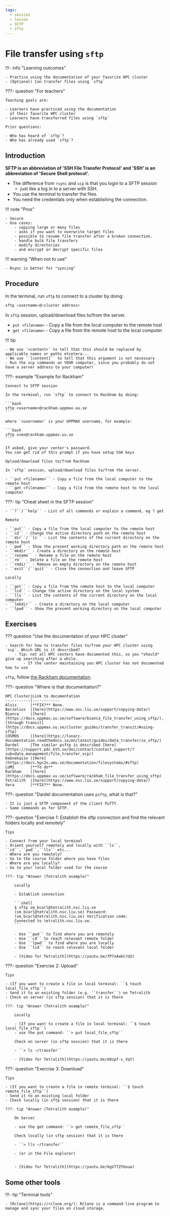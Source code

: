```yaml
---
tags:
  - session
  - lesson
  - SFTP
  - sftp
---
```


# File transfer using `sftp`

!!!- info "Learning outcomes"

    - Practice using the documentation of your favorite HPC cluster
    - (Optional) Can transfer files using `sftp`

???- question "For teachers"

    Teaching goals are:

    - Learners have practiced using the documentation
      of their favorite HPC cluster
    - Learners have transferred files using `sftp`

    Prior questions:

    - Who has heard of `sftp`?
    - Who has already used `sftp`?

## Introduction

**SFTP is an abbreviation of 'SSH File Transfer Protocol' and
 'SSH' is an abbreviation of 'Secure Shell protocol'.**

- The difference from ``rsync`` and ``scp`` is that you login to a SFTP session
    - just like a log in to a server with SSH.
- You use the terminal to transfer the files.
- You need the credentials only when establishing the connection.

!!! note "Pros"

    - Secure
    - Use cases:
        - copying large or many files
        - asks if you want to overwrite target files
        - possible to resume file transfer after a broken connection.
        - handle bulk file transfers
        - modify directories
        - and encrypt or decrypt specific files

!!! warning "When not to use"

    - Rsync is better for "syncing"


## Procedure

In the terminal, run `sftp` to connect to a cluster by doing:

```bash
sftp <username>@<cluster address>
```

In `sftp` session, upload/download files to/from the server.

- ``put <filename>`` - Copy a file from the local computer to the remote host
- ``get <filename>`` - Copy a file from the remote host to the local computer

!!! tip

    - We use `<content>` to tell that this should be replaced by applicable names or paths etcetera...
    - We use ``[content]`` to tell that this argument is not necessary
    - Run the scp commands on YOUR computer, since you probably do not have a server address to your computer!

???- example "Example for Rackham"

    Connect to SFTP session

    In the terminal, run `sftp` to connect to Rackham by doing:

    ```bash
    sftp <username>@rackham.uppmax.uu.se
    ```

    where `<username>` is your UPPMAX username, for example:

    ```bash
    sftp sven@rackham.uppmax.uu.se
    ```

    If asked, give your center's password.
    You can get rid of this prompt if you have setup SSH keys

    Upload/download files to/from Rackham

    In `sftp` session, upload/download files to/from the server.

    - ``put <filename>`` - Copy a file from the local computer to the remote host
    - ``get <filename>`` - Copy a file from the remote host to the local computer

???- tip "Cheat sheet in the SFTP session"

    - ``?``/``help`` - List of all commands or explain a command, eg ? get

    Remote

    - ``put`` - Copy a file from the local computer to the remote host
    - ``cd`` - Change the active directory path on the remote host
    - ``dir``/``ls`` - List the contents of the current directory on the remote host
    - ``pwd`` - Show the present working directory path on the remote host
    - ``mkdir`` - Create a directory on the remote host
    - ``rename`` - Rename a file on the remote host
    - ``rm`` - Delete a file on the remote host
    - ``rmdir`` - Remove an empty directory on the remote host
    - ``exit``/``quit`` - Close the connection and leave SFTP

    Locally

    - ``get`` - Copy a file from the remote host to the local computer
    - ``lcd`` - Change the active directory on the local system
    - ``lls`` - List the contents of the current directory on the local computer
    - ``lmkdir`` - Create a directory on the local computer
    - ``lpwd`` - Show the present working directory on the local computer

## Exercises

<!-- markdownlint-disable MD013 --><!-- Tables cannot be split up over lines, hence will break 80 characters per line -->

??? question "Use the documentation of your HPC cluster"

    - Search for how to transfer files to/from your HPC cluster using `scp`. Which URL is it described?
        - Tip: not all HPC centers have documented this, so you *should* give up searching after a while.
            - If the center maintaining you HPC cluster has not documented how to use
`sftp`, follow [the Rackham documentation](https://docs.uppmax.uu.se/software/rackham_file_transfer_using_sftp).

<!-- markdownlint-disable MD013 --><!-- Tables cannot be split up over lines, hence will break 80 characters per line -->

???- question "Where is that documentation?"

    HPC Cluster|Link to documentation
    -----------|------------
    Alvis      |**FIX?** None.
    Berzelius  |[here](https://www.nsc.liu.se/support/copying-data/)
    Bianca     |[here](https://docs.uppmax.uu.se/software/bianca_file_transfer_using_sftp/), [through transit](https://docs.uppmax.uu.se/cluster_guides/transfer_transit/#using-sftp)
    COSMOS     |[here](https://lunarc-documentation.readthedocs.io/en/latest/guides/data_transfer/io_sftp/)
    Dardel     |The similar psftp is described [here](https://support.pdc.kth.se/doc/contact/contact_support/?sub=data_management/file_transfer_scp/)
    Kebnekaise |[Here](https://docs.hpc2n.umu.se/documentation/filesystems/#sftp)
    LUMI       |**To do**
    Rackham    |[here](https://docs.uppmax.uu.se/software/rackham_file_transfer_using_sftp)
    Tetralith  |[here](https://www.nsc.liu.se/support/copying-data/)
    Vera       |**FIX?** None.

???- question "Dardel documentation uses ``psftp``, what is that?"

    - It is just a SFTP component of the client PuTTY.
    - Same commands as for SFTP.

???- question "Exercise 1: Establish the sftp connection and find the relevant folders locally and remotely"

    Tips

    - Connect from your local terminal
    - Orient yourself remotely and locally with ``ls``, ``cd``,``pwd``,``lls`` etc...
    - Where are you remotely?
    - Go to the course folder where you have files
    - Where are you locally?
    - Go to your local folder used for the course

    ???- tip "Answer (Tetralith example)"

        Locally

        - Establish connection

        ```shell
        $ sftp sm_bcarl@tetralith.nsc.liu.se
        (sm_bcarl@tetralith.nsc.liu.se) Password:
        (sm_bcarl@tetralith.nsc.liu.se) Verification code:
        Connected to tetralith.nsc.liu.se.
        ```

        - Use ``pwd`` to find where you are remotely
        - Use ``cd`` to reach relevant remote folder
        - Use ``lpwd`` to find where you are locally
        - Use ``lcd`` to reach relevant local folder

        - [Video for Tetralith](https://youtu.be/fP7xAakCrUU)

???- question "Exercise 2: Upload"

    Tips

    - (If you want to create a file in local terminal: ``$ touch local_file_sftp``)
    - Send it to an existing folder (e.g. ``transfer``) on Tetralith
    - Check on server (in sftp session) that it is there

    ???- tip "Answer (Tetralith example)"

        Locally

        - (If you want to create a file in local terminal: ``$ touch local_file_sftp``)
        - use the put command: ``> put local_file_sftp``

        Check on server (in sftp session) that it is there

        - ``> ls ~/transfer``

        - [Video for Tetralith](https://youtu.be/m9zpf-s_VqY)

???- question "Exercise 3: Download"

    Tips

    - (If you want to create a file in remote terminal: ``$ touch remote_file_sftp``)
    - Send it to an existing local folder
    - Check locally (in sftp session) that it is there

    ???- tip "Answer (Tetralith example)"

        On Server

        - use the get command: ``> get remote_file_sftp``

        Check locally (in sftp session) that it is there

        - ``> lls ~/transfer``

        - (or in the File explorer)


        - [Video for Tetralith](https://youtu.be/kgV77ZYGouw)


## Some other tools

!!!- tip "Terminal tools"

    - [Rclone](https://rclone.org/): Rclone is a command-line program to manage and sync your files on cloud storage.
